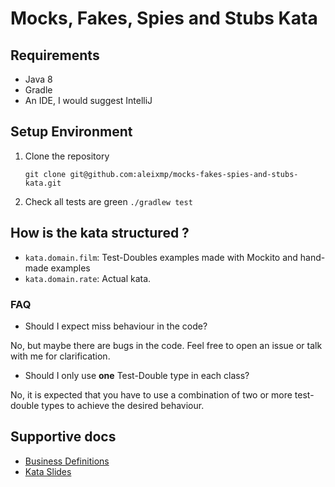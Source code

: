 # Mocks, Fakes, Spies and Stubs Kata

## Requirements

- Java 8
- Gradle
- An IDE, I would suggest IntelliJ

## Setup Environment

1. Clone the repository

    `git clone git@github.com:aleixmp/mocks-fakes-spies-and-stubs-kata.git`
2. Check all tests are green
    `./gradlew test` 

## How is the kata structured ?

- `kata.domain.film`: Test-Doubles examples made with Mockito and hand-made examples
- `kata.domain.rate`: Actual kata.

### FAQ

- Should I expect miss behaviour in the code?

No, but maybe there are bugs in the code. Feel free to open an issue or talk with me for clarification.

- Should I only use **one** Test-Double type in each class?

No, it is expected that you have to use a combination of two or more test-double types to achieve the desired behaviour.

## Supportive docs

- [Business Definitions](docs/BusinessDefinitions.md)
- [Kata Slides](https://docs.google.com/presentation/d/1RTIjilK8zIiKfilBqD8x9UavBJFn089ORiLlBBgjidg)
